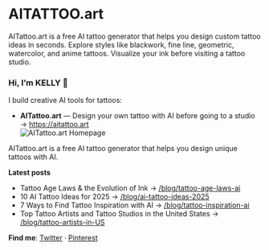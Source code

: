# AITATTOO.art
AITattoo.art is a free AI tattoo generator that helps you design custom tattoo ideas in seconds. Explore styles like blackwork, fine line, geometric, watercolor, and anime tattoos. Visualize your ink before visiting a tattoo studio.
### Hi, I’m KELLY 👋

I build creative AI tools for tattoos:

- **AITattoo.art** — Design your own tattoo with AI before going to a studio → https://aitattoo.art  
![AITattoo.art Homepage](https://github.com/Altool-kellytt/AITATTOO.art/main/homepage.png?raw=true)

AITattoo.art is a free AI tattoo generator that helps you design unique tattoos with AI.

**Latest posts**
- Tattoo Age Laws & the Evolution of Ink → [/blog/tattoo-age-laws-ai](https://aitattoo.art/blog/tattoo-age-laws-and-the-evolution-of-ink-from-ancient-traditions-to-ai-tattoo-creation)
- 10 AI Tattoo Ideas for 2025 → [/blog/ai-tattoo-ideas-2025](https://aitattoo.art/blog/tattoo-art-styles-and-trends-in-2025)
- 7 Ways to Find Tattoo Inspiration with AI → [/blog/tattoo-inspiration-ai](https://aitattoo.art/blog/7-best-ways-to-find-tattoo-inspiration--and-create-your-own-design-with-ai)
- Top Tattoo Artists and Tattoo Studios in the United States → [/blog/tattoo-artists-in-US](https://aitattoo.art/blog/top-tattoo-artists-and-tattoo-studios-in-the-united-states)

**Find me**: [Twitter](https://x.com/AITattooArt) · [Pinterest](https://pin.it/6NdatdNmR)
